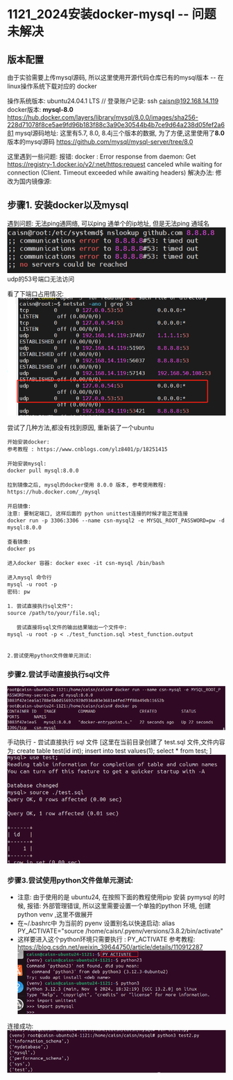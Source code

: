 # 1121_2024安装docker-mysql -- 问题未解决
## 版本配置
由于实验需要上传mysql源码, 所以这里使用开源代码仓库已有的mysql版本
-- 在linux操作系统下载对应的 docker

操作系统版本: ubuntu24.04.1 LTS
// 登录账户记录: ssh caisn@192.168.14.119
docker版本: **mysql-8.0**
https://hub.docker.com/layers/library/mysql/8.0.0/images/sha256-228d71078f8ce5ae9fd96b183f88c3a90e30544b4b7ce9d64a238d05fef2a681
mysql源码地址: 这里有5.7, 8.0, 8.4j三个版本的数据, 为了方便,这里使用了**8.0**版本的mysql源码
https://github.com/mysql/mysql-server/tree/8.0

这里遇到一些问题: 
   报错: docker : Error response from daemon: Get https://registry-1.docker.io/v2/:net/https:request canceled while waiting for connection (Client. Timeout exceeded while awaiting headers)
解决办法: 修改为国内镜像源:

## 步骤1. 安装docker以及mysql
遇到问题: 
    无法ping通网络, 可以ping 通单个的ip地址, 但是无法ping 通域名
 ![alt text](image-1.png)
 udp的53号端口无法访问

 看了下端口占用情况:
 ![alt text](image-2.png)



尝试了几种方法,都没有找到原因, 重新装了一个ubuntu
```
开始安装docker:
参考教程 : https://www.cnblogs.com/ylz8401/p/18251415

开始安装mysql:
docker pull mysql:8.0.0

拉到镜像之后, mysql的docker使用 8.0.0 版本, 参考使用教程:
https://hub.docker.com/_/mysql

开启镜像:
注意: 要制定端口, 这样后面的 python unittest连接的时候才能正常连接
docker run -p 3306:3306 --name csn-mysql2 -e MYSQL_ROOT_PASSWORD=pw -d mysql:8.0.0

查看镜像:
docker ps

进入docker 容器: docker exec -it csn-mysql /bin/bash

进入mysql 命令行
mysql -u root -p  
密码: pw

1. 尝试直接执行sql文件":
source /path/to/your/file.sql;

   尝试直接将sql文件的输出结果输出一个文件中:
mysql -u root -p < ./test_function.sql >test_function.output


2.尝试使用python文件做单元测试:

```
### 步骤2.尝试手动直接执行sql文件
![alt text](image-3.png)


手动执行 - 尝试直接执行 sql 文件 [这里在当前目录创建了 test.sql 文件,文件内容为: 
   create  table test(id int);
   insert into test values(1);
   select * from test;
]
![alt text](image-4.png)

### 步骤3.尝试使用python文件做单元测试: 
* 注意: 由于使用的是 ubuntu24, 在按照下面的教程使用pip 安装 pymysql 的时候, 报错: 外部管理错误, 所以这里需要设置一个单独的python 环境, 创建 python venv ,这里不做展开
* 在~/.bashrc中 为当前的 pyenv 设置别名以快速启动: alias PY_ACTIVATE="source /home/caisn/.pyenv/versions/3.8.2/bin/activate"
* 这样要进入这个python环境只需要执行 : PY_ACTIVATE
  参考教程: https://blog.csdn.net/weixin_39644750/article/details/110912287
![alt text](image-5.png)

连接成功:
![alt text](image-6.png)
